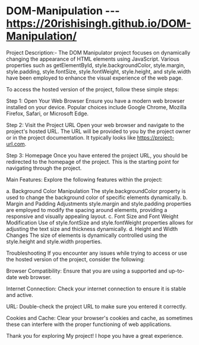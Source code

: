 # DOM-Manipulation ---  https://20rishisingh.github.io/DOM-Manipulation/

Project Description:-   The DOM Manipulator project focuses on dynamically changing the appearance of HTML elements using JavaScript. Various properties such as getElementById, style.backgroundColor, style.margin, style.padding, style.fontSize, style.fontWeight, style.height, and style.width have been employed to enhance the visual experience of the web page.

To access the hosted version of the project, follow these simple steps:

Step 1: Open Your Web Browser
Ensure you have a modern web browser installed on your device. Popular choices include Google Chrome, Mozilla Firefox, Safari, or Microsoft Edge.

Step 2: Visit the Project URL
Open your web browser and navigate to the project's hosted URL. The URL will be provided to you by the project owner or in the project documentation. It typically looks like https://project-url.com.

Step 3: Homepage
Once you have entered the project URL, you should be redirected to the homepage of the project. This is the starting point for navigating through the project.

Main Features:
Explore the following features within the project:

a. Background Color Manipulation
The style.backgroundColor property is used to change the background color of specific elements dynamically.
b. Margin and Padding Adjustments
style.margin and style.padding properties are employed to modify the spacing around elements, providing a responsive and visually appealing layout.
c. Font Size and Font Weight Modification
Use of style.fontSize and style.fontWeight properties allows for adjusting the text size and thickness dynamically.
d. Height and Width Changes
The size of elements is dynamically controlled using the style.height and style.width properties.

Troubleshooting
If you encounter any issues while trying to access or use the hosted version of the project, consider the following:

Browser Compatibility: Ensure that you are using a supported and up-to-date web browser.

Internet Connection: Check your internet connection to ensure it is stable and active.

URL: Double-check the project URL to make sure you entered it correctly.

Cookies and Cache: Clear your browser's cookies and cache, as sometimes these can interfere with the proper functioning of web applications.

Thank you for exploring My project! I hope you have a great experience.
  
